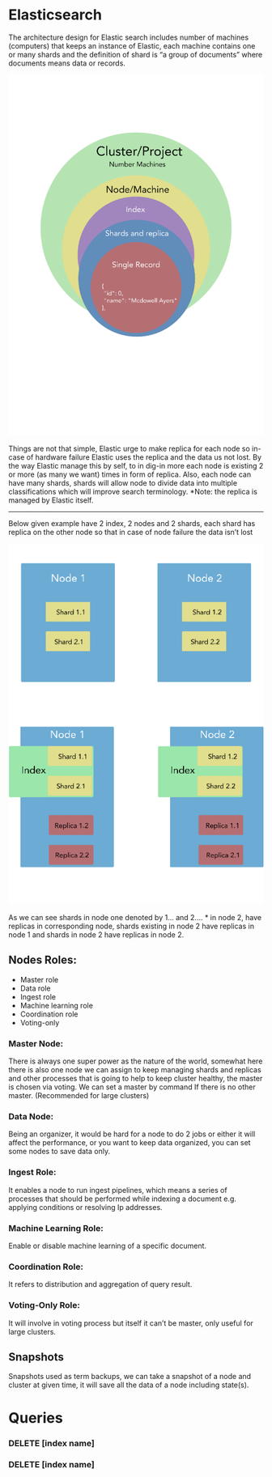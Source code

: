 # Elasticsearch 
The architecture design for Elastic search includes number of machines (computers) that keeps an instance of Elastic, each machine contains one or many shards and the definition of shard is “a group of documents” where documents means data or records.

![Fig ](/images/000000.png)

Things are not that simple, Elastic urge to make replica for each node so in-case of hardware failure Elastic uses the replica and the data us not lost. By the way Elastic manage this by self, to in dig-in more each node is existing 2 or more (as many we want) times in form of replica.
Also, each node can have many shards, shards will allow node to divide data into multiple classifications which will improve search terminology.
*Note: the replica is managed by Elastic itself.

--------------------------------------------------------------------
Below given example have 2 index, 2 nodes and 2 shards, each shard has replica on the other node so that in case of node failure the data isn’t lost 

![Fig ](/images/000001.png)

As we can see shards in node one denoted by 1... and 2.... * in node 2, have replicas in corresponding node, shards existing in node 2 have replicas in node 1 and shards in node 2 have replicas in node 2.

## Nodes Roles:

*	Master role
*	Data role
*	Ingest role
*	Machine learning role
*	Coordination role
*	Voting-only

### Master Node:
There is always one super power as the nature of the world, somewhat here there is also one node we can assign to keep managing shards and replicas and other processes that is going to help to keep cluster healthy, the master is chosen via voting. We can set a master by command If there is no other master. (Recommended for large clusters)

### Data Node:
Being an organizer, it would be hard for a node to do 2 jobs or either it will affect the performance, or you want to keep data organized, you can set some nodes to save data only.

### Ingest Role:
It enables a node to run ingest pipelines, which means a series of processes that should be performed while indexing a document e.g. applying conditions or resolving Ip addresses.

### Machine Learning Role:
Enable or disable machine learning of a specific document.

### Coordination Role:
It refers to distribution and aggregation of query result.

### Voting-Only Role:
It will involve in voting process but itself it can’t be master, only useful for large clusters.

## Snapshots
Snapshots used as term backups, we can take a snapshot of a node and cluster at given time, it will save all the data of a node including state(s).


# Queries

### DELETE [index name]

### DELETE [index name]


